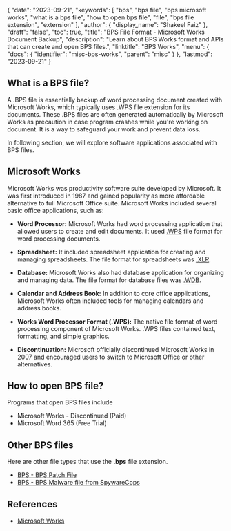 {
  "date": "2023-09-21",
  "keywords": [
    "bps",
    "bps file",
    "bps microsoft works",
    "what is a bps file",
    "how to open bps file",
    "file",
    "bps file extension",
    "extension"
  ],
  "author": {
    "display_name": "Shakeel Faiz"
  },
  "draft": "false",
  "toc": true,
  "title": "BPS File Format - Microsoft Works Document Backup",
  "description": "Learn about BPS Works format and APIs that can create and open BPS files.",
  "linktitle": "BPS Works",
  "menu": {
    "docs": {
      "identifier": "misc-bps-works",
      "parent": "misc"
    }
  },
  "lastmod": "2023-09-21"
}

## What is a BPS file?

A .BPS file is essentially backup of word processing document created with Microsoft Works, which typically uses .WPS file extension for its documents. These .BPS files are often generated automatically by Microsoft Works as precaution in case program crashes while you're working on document. It is a way to safeguard your work and prevent data loss.

In following section, we will explore software applications associated with BPS files.

## Microsoft Works

Microsoft Works was productivity software suite developed by Microsoft. It was first introduced in 1987 and gained popularity as more affordable alternative to full Microsoft Office suite. Microsoft Works included several basic office applications, such as:

- **Word Processor:** Microsoft Works had word processing application that allowed users to create and edit documents. It used [.WPS](/word-processing/wps/) file format for word processing documents.

- **Spreadsheet:** It included spreadsheet application for creating and managing spreadsheets. The file format for spreadsheets was [.XLR](/spreadsheet/xlr/).

- **Database:** Microsoft Works also had database application for organizing and managing data. The file format for database files was [.WDB](/database/wdb/).

- **Calendar and Address Book:** In addition to core office applications, Microsoft Works often included tools for managing calendars and address books.

- **Works Word Processor Format (.WPS):** The native file format of word processing component of Microsoft Works. .WPS files contained text, formatting, and simple graphics.

- **Discontinuation:** Microsoft officially discontinued Microsoft Works in 2007 and encouraged users to switch to Microsoft Office or other alternatives.

## How to open BPS file?

Programs that open BPS files include

- Microsoft Works - Discontinued (Paid)
- Microsoft Word 365 (Free Trial)

## Other BPS files

Here are other file types that use the **.bps** file extension.

- [BPS - BPS Patch File](/game/bps/)
- [BPS - BPS Malware file from SpywareCops](/misc/bps-malware/)

## References
* [Microsoft Works](https://en.wikipedia.org/wiki/Microsoft_Works)
